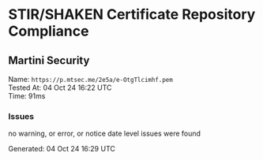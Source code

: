 # STIR/SHAKEN Certificate Repository Compliance

## Martini Security

Name: `https://p.mtsec.me/2e5a/e-OtgTlcimhf.pem`\
Tested At: 04 Oct 24 16:22 UTC\
Time: 91ms

### Issues

no warning, or error, or notice date level issues were found

Generated: 04 Oct 24 16:29 UTC